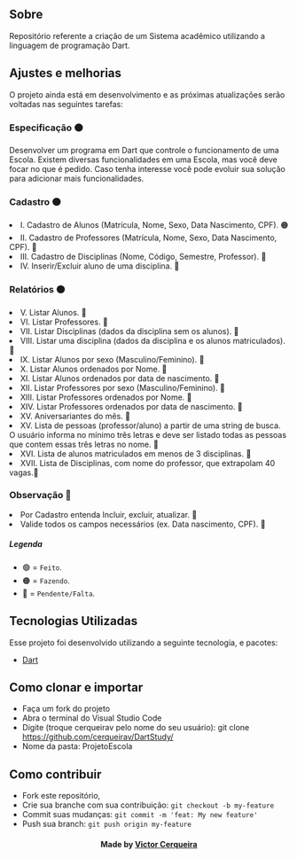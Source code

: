 <a id="about"></a>

## Sobre

   Repositório referente a criação de um Sistema acadêmico utilizando a linguagem de programação Dart.

<a id="features"></a>

## Ajustes e melhorias

O projeto ainda está em desenvolvimento e as próximas atualizações serão voltadas nas seguintes tarefas:

<h3> Especificação 🟠</h3>
     <p>  Desenvolver um programa em Dart que controle o funcionamento de uma Escola. Existem diversas funcionalidades em uma Escola, mas você deve focar no que é pedido. Caso tenha interesse você pode evoluir sua solução para adicionar mais funcionalidades. 
	<h3> Cadastro 🟠</h3>
       	<li> I. Cadastro de Alunos (Matrícula, Nome, Sexo, Data Nascimento, CPF). 🟠
        <li> II. Cadastro de Professores (Matrícula, Nome, Sexo, Data Nascimento, CPF). 🔴
        <li> III. Cadastro de Disciplinas (Nome, Código, Semestre, Professor). 🔴
        <li> IV. Inserir/Excluir aluno de uma disciplina. 🔴
	<h3> Relatórios 🟠</h3>
	<li> V. Listar Alunos. 🔴
        <li> VI. Listar Professores. 🔴
        <li> VII. Listar Disciplinas (dados da disciplina sem os alunos). 🔴
        <li> VIII. Listar uma disciplina (dados da disciplina e os alunos matriculados). 🔴
        <li> IX. Listar Alunos por sexo (Masculino/Feminino). 🔴
        <li> X. Listar Alunos ordenados por Nome. 🔴
        <li> XI. Listar Alunos ordenados por data de nascimento. 🔴
        <li> XII. Listar Professores por sexo (Masculino/Feminino). 🔴
        <li> XIII. Listar Professores ordenados por Nome. 🔴
        <li> XIV. Listar Professores ordenados por data de nascimento. 🔴
	<li> XV. Aniversariantes do mês. 🔴
	<li> XV. Lista de pessoas (professor/aluno) a partir de uma string de busca. O usuário informa no mínimo três letras e deve ser listado todas as pessoas que contem essas três letras no nome. 🔴
	<li> XVI. Lista de alunos matriculados em menos de 3 disciplinas. 🔴
	<li> XVII. Lista de Disciplinas, com nome do professor, que extrapolam 40 vagas.🔴
		

<h3> Observação 🔴</h3>
  	<li> Por Cadastro entenda Incluir, excluir, atualizar. 🔴
	<li> Valide todos os campos necessários (ex. Data nascimento, CPF). 🔴


##### Legenda
- 🟢 = `Feito`.
- 🟠 = `Fazendo`.
- 🔴 = `Pendente/Falta`.

<a id="technologies-used"></a>

## Tecnologias Utilizadas

Esse projeto foi desenvolvido utilizando a seguinte tecnologia, e pacotes:

- [Dart](https://dart.dev/)

<a id="how-to-use"></a>

## Como clonar e importar

- Faça um fork do projeto
- Abra o terminal do Visual Studio Code
- Digite (troque cerqueirav pelo nome do seu usuário): git clone https://github.com/cerqueirav/DartStudy/
- Nome da pasta: ProjetoEscola

<a id="how-to-contribute"></a>

## Como contribuir

- Fork este repositório,
- Crie sua branche com sua contribuição: `git checkout -b my-feature`
- Commit suas mudanças: `git commit -m 'feat: My new feature' `
- Push sua branch: `git push origin my-feature`

<h4 align="center">
    Made by <a href="https://github.com/cerqueirav" target="_blank">Victor Cerqueira</a>
</h4>
